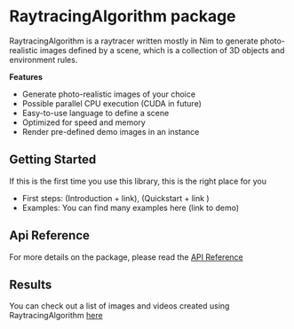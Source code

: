 # RaytracingAlgorithm package
RaytracingAlgorithm is a raytracer written mostly in Nim to generate photo-realistic images defined by a scene, which is a collection of 3D objects and environment rules.

**Features**
- Generate photo-realistic images of your choice
- Possible parallel CPU execution (CUDA in future)
- Easy-to-use language to define a scene
- Optimized for speed and memory
- Render pre-defined demo images in an instance

## Getting Started
If this is the first time you use this library, this is the right place for you
- First steps: (Introduction + link), (Quickstart + link )
- Examples: You can find many examples here (link to demo)

## Api Reference
For more details on the package, please read the [API Reference](https://lorycontixd.github.io/RaytracingAlgorithm/apireference)

## Results
You can check out a list of images and videos created using RaytracingAlgorithm [here](https://lorycontixd.github.io/RaytracingAlgorithm/media)

